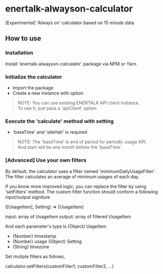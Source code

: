 # enertalk-alwayson-calculator
[Experimental] 'Always on' calculator based on 15 minute data

## How to use

### Installation
Install 'enertalk-alwayson-calculator' package via NPM or Yarn.


### Initialize the calculator
- Import the package
- Create a new instance with option

> NOTE: You can use existing ENERTALK API client instance.   
> To use it, just pass a 'apiClient' option   


### Execute the 'calculate' method with setting
- 'baseTime' and 'siteHah' is required

> NOTE: The 'baseTime' is end of period for periodic usage API.  
> And start will be one month before the 'baseTime'.   


### [Advanced] Use your own filters
By default, the calculator uses a filter named 'minimumDailyUsageFilter'.
The filter calculates an average of minimum usages of each day.

If you know more improved logic, you can replace the filter by using 'setFilters' method.
The custom filter function should conform a following input/output signiture

([UsageItem], Setting) => [UsageItem]

input: array of UsageItem
output: array of filtered UsageItem

And each parameter's type is
{Object} UageItem
  - {Number} timestamp
  - {Number} usage
{Object} Setting
  - {String} timezone
  
  
 Set mutiple filters as follows,
 
 calculator.setFilters(customFilter1, customFilter2, ...)
 
 
 
 
 
 
